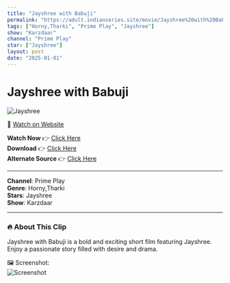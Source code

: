 ```yaml
---
title: "Jayshree with Babuji"
permalink: "https://adult.indianseries.site/movie/Jayshree%20with%20Babuji"
tags: ["Horny,Tharki", "Prime Play", "Jayshree"]
show: "Karzdaar"
channel: "Prime Play"
star: ["Jayshree"]
layout: post
date: "2025-01-01"
---
```


# Jayshree with Babuji

![Jayshree](https://shorts.desisins.com/wp-content/uploads/2023/09/Jayshree-PrimePlay-DesiSins.com_.jpg)

🔗 [Watch on Website](https://adult.indianseries.site/movie/Jayshree%20with%20Babuji)

**Watch Now** 👉 [Click Here](https://adult.indianseries.site/movie/Jayshree%20with%20Babuji)  
**Download** 👉 [Click Here](https://adult.indianseries.site/movie/Jayshree%20with%20Babuji)  
**Alternate Source** 👉 [Click Here](https://adult.indianseries.site/movie/Jayshree%20with%20Babuji)

---

**Channel**: Prime Play  
**Genre**: Horny,Tharki  
**Stars**: Jayshree  
**Show**: Karzdaar

---

### 🔥 About This Clip

Jayshree with Babuji is a bold and exciting short film featuring Jayshree. Enjoy a passionate story filled with desire and drama.
 
🖼️ Screenshot:  
![Screenshot](https://shorts.desisins.com/wp-content/uploads/2023/09/Jayshree-PrimePlay-DesiSins.com_.jpg)
